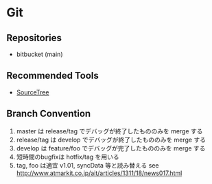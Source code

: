 Git
===

Repositories
---
* bitbucket (main)

Recommended Tools
---
* [SourceTree](https://www.sourcetreeapp.com/)

Branch Convention
---
1. master は release/tag でデバッグが終了したもののみを merge する
1. release/tag は develop でデバッグが終了したもののみを merge する
1. develop は feature/foo でデバッグが完了したもののみを merge する
1. 短時間のbugfixは hotfix/tag を用いる
1. tag, foo は適宜 v1.01, syncData 等と読み替える
see http://www.atmarkit.co.jp/ait/articles/1311/18/news017.html
